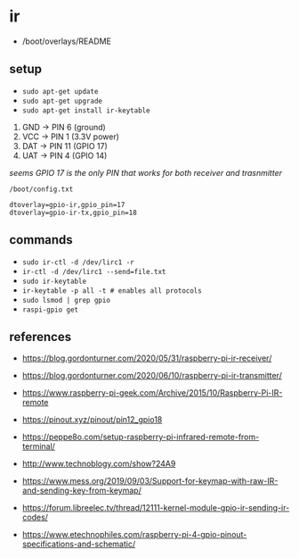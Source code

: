 # ir

*  /boot/overlays/README



## setup

* `sudo apt-get update`
* `sudo apt-get upgrade`
* `sudo apt-get install ir-keytable`

1. GND -> PIN 6 (ground)
1. VCC -> PIN 1 (3.3V power)
1. DAT -> PIN 11 (GPIO 17)
1. UAT -> PIN 4 (GPIO 14)

_seems GPIO 17 is the only PIN that works for both receiver and trasnmitter_

`/boot/config.txt`

```
dtoverlay=gpio-ir,gpio_pin=17
dtoverlay=gpio-ir-tx,gpio_pin=18
```

## commands

* `sudo ir-ctl -d /dev/lirc1 -r`
* `ir-ctl -d /dev/lirc1 --send=file.txt`
* `sudo ir-keytable`
* `ir-keytable -p all -t # enables all protocols`
* `sudo lsmod | grep gpio`
* `raspi-gpio get`

## references

* https://blog.gordonturner.com/2020/05/31/raspberry-pi-ir-receiver/

* https://blog.gordonturner.com/2020/06/10/raspberry-pi-ir-transmitter/
* https://www.raspberry-pi-geek.com/Archive/2015/10/Raspberry-Pi-IR-remote
* https://pinout.xyz/pinout/pin12_gpio18
* https://peppe8o.com/setup-raspberry-pi-infrared-remote-from-terminal/
* http://www.technoblogy.com/show?24A9
* https://www.mess.org/2019/09/03/Support-for-keymap-with-raw-IR-and-sending-key-from-keymap/
* https://forum.libreelec.tv/thread/12111-kernel-module-gpio-ir-sending-ir-codes/
* https://www.etechnophiles.com/raspberry-pi-4-gpio-pinout-specifications-and-schematic/
